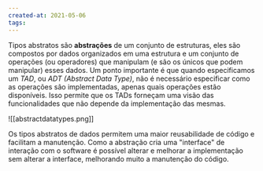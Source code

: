 ```yaml
---
created-at: 2021-05-06
tags:
---
```

Tipos abstratos são **abstrações** de um conjunto de estruturas, eles são compostos por dados organizados em uma estrutura e um conjunto de operações (ou operadores) que manipulam (e são os únicos que podem manipular) esses dados. Um ponto importante é que quando especificamos um *TAD*, ou *ADT (Abstract Data Type)*, não é necessário especificar como as operações são implementadas, apenas quais operações estão disponíveis. Isso permite que os TADs forneçam uma visão das funcionalidades que não depende da implementação das mesmas.

![[abstractdatatypes.png]]

Os tipos abstratos de dados permitem uma maior reusabilidade de código e facilitam a manutenção. Como a abstração cria uma "interface" de interação com o software é possível alterar e melhorar a implementação sem alterar a interface, melhorando muito a manutenção do código.